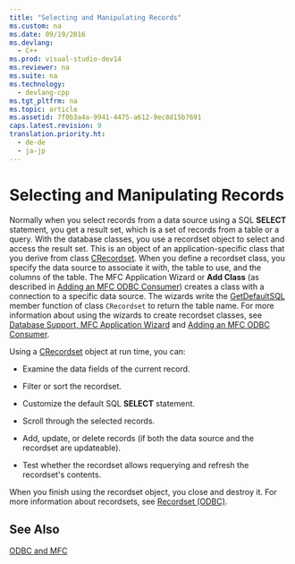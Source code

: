 ```yaml
---
title: "Selecting and Manipulating Records"
ms.custom: na
ms.date: 09/19/2016
ms.devlang: 
  - C++
ms.prod: visual-studio-dev14
ms.reviewer: na
ms.suite: na
ms.technology: 
  - devlang-cpp
ms.tgt_pltfrm: na
ms.topic: article
ms.assetid: 7f0b3a4a-9941-4475-a612-9ec8d15b7691
caps.latest.revision: 9
translation.priority.ht: 
  - de-de
  - ja-jp
---
```

# Selecting and Manipulating Records
Normally when you select records from a data source using a SQL **SELECT** statement, you get a result set, which is a set of records from a table or a query. With the database classes, you use a recordset object to select and access the result set. This is an object of an application-specific class that you derive from class [CRecordset](../vs140/CRecordset-Class.md). When you define a recordset class, you specify the data source to associate it with, the table to use, and the columns of the table. The MFC Application Wizard or **Add Class** (as described in [Adding an MFC ODBC Consumer](../vs140/Adding-an-MFC-ODBC-Consumer.md)) creates a class with a connection to a specific data source. The wizards write the [GetDefaultSQL](../vs140/CRecordset--GetDefaultSQL.md) member function of class `CRecordset` to return the table name. For more information about using the wizards to create recordset classes, see [Database Support, MFC Application Wizard](../vs140/Database-Support--MFC-Application-Wizard.md) and [Adding an MFC ODBC Consumer](../vs140/Adding-an-MFC-ODBC-Consumer.md).  
  
 Using a [CRecordset](../vs140/CRecordset-Class.md) object at run time, you can:  
  
-   Examine the data fields of the current record.  
  
-   Filter or sort the recordset.  
  
-   Customize the default SQL **SELECT** statement.  
  
-   Scroll through the selected records.  
  
-   Add, update, or delete records (if both the data source and the recordset are updateable).  
  
-   Test whether the recordset allows requerying and refresh the recordset's contents.  
  
 When you finish using the recordset object, you close and destroy it. For more information about recordsets, see [Recordset (ODBC)](../vs140/Recordset--ODBC-.md).  
  
## See Also  
 [ODBC and MFC](../vs140/ODBC-and-MFC.md)